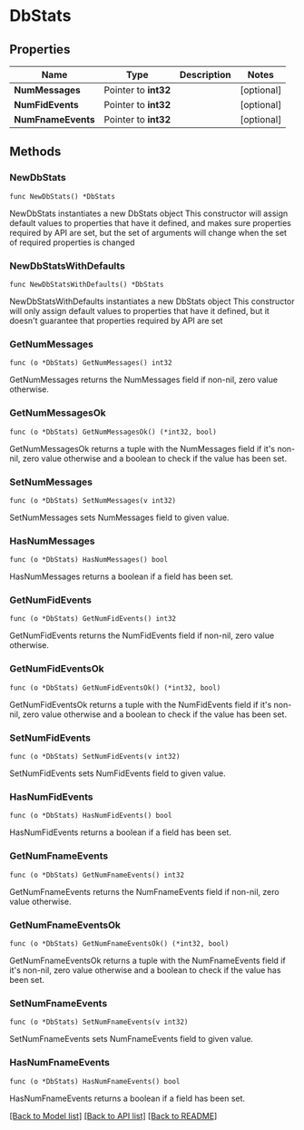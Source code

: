 # DbStats

## Properties

Name | Type | Description | Notes
------------ | ------------- | ------------- | -------------
**NumMessages** | Pointer to **int32** |  | [optional] 
**NumFidEvents** | Pointer to **int32** |  | [optional] 
**NumFnameEvents** | Pointer to **int32** |  | [optional] 

## Methods

### NewDbStats

`func NewDbStats() *DbStats`

NewDbStats instantiates a new DbStats object
This constructor will assign default values to properties that have it defined,
and makes sure properties required by API are set, but the set of arguments
will change when the set of required properties is changed

### NewDbStatsWithDefaults

`func NewDbStatsWithDefaults() *DbStats`

NewDbStatsWithDefaults instantiates a new DbStats object
This constructor will only assign default values to properties that have it defined,
but it doesn't guarantee that properties required by API are set

### GetNumMessages

`func (o *DbStats) GetNumMessages() int32`

GetNumMessages returns the NumMessages field if non-nil, zero value otherwise.

### GetNumMessagesOk

`func (o *DbStats) GetNumMessagesOk() (*int32, bool)`

GetNumMessagesOk returns a tuple with the NumMessages field if it's non-nil, zero value otherwise
and a boolean to check if the value has been set.

### SetNumMessages

`func (o *DbStats) SetNumMessages(v int32)`

SetNumMessages sets NumMessages field to given value.

### HasNumMessages

`func (o *DbStats) HasNumMessages() bool`

HasNumMessages returns a boolean if a field has been set.

### GetNumFidEvents

`func (o *DbStats) GetNumFidEvents() int32`

GetNumFidEvents returns the NumFidEvents field if non-nil, zero value otherwise.

### GetNumFidEventsOk

`func (o *DbStats) GetNumFidEventsOk() (*int32, bool)`

GetNumFidEventsOk returns a tuple with the NumFidEvents field if it's non-nil, zero value otherwise
and a boolean to check if the value has been set.

### SetNumFidEvents

`func (o *DbStats) SetNumFidEvents(v int32)`

SetNumFidEvents sets NumFidEvents field to given value.

### HasNumFidEvents

`func (o *DbStats) HasNumFidEvents() bool`

HasNumFidEvents returns a boolean if a field has been set.

### GetNumFnameEvents

`func (o *DbStats) GetNumFnameEvents() int32`

GetNumFnameEvents returns the NumFnameEvents field if non-nil, zero value otherwise.

### GetNumFnameEventsOk

`func (o *DbStats) GetNumFnameEventsOk() (*int32, bool)`

GetNumFnameEventsOk returns a tuple with the NumFnameEvents field if it's non-nil, zero value otherwise
and a boolean to check if the value has been set.

### SetNumFnameEvents

`func (o *DbStats) SetNumFnameEvents(v int32)`

SetNumFnameEvents sets NumFnameEvents field to given value.

### HasNumFnameEvents

`func (o *DbStats) HasNumFnameEvents() bool`

HasNumFnameEvents returns a boolean if a field has been set.


[[Back to Model list]](../README.md#documentation-for-models) [[Back to API list]](../README.md#documentation-for-api-endpoints) [[Back to README]](../README.md)


